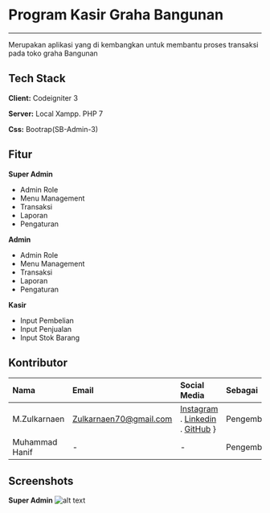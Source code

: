 
# Program Kasir Graha Bangunan
---
Merupakan aplikasi yang di kembangkan untuk membantu proses transaksi pada toko graha Bangunan

## Tech Stack

**Client:** Codeigniter 3 

**Server:** Local Xampp. PHP 7

**Css:** Bootrap(SB-Admin-3)

## Fitur
**Super Admin**
- Admin Role
- Menu Management
- Transaksi
- Laporan
- Pengaturan

**Admin**
- Admin Role
- Menu Management
- Transaksi
- Laporan
- Pengaturan

**Kasir**
- Input Pembelian
- Input Penjualan
- Input Stok Barang

## Kontributor
 
| Nama | Email    | Social Media  | Sebagai  |
:---   | :--- | :--- | :--- |
M.Zulkarnaen|Zulkarnaen70@gmail.com|[Instagram](https://www.instagram.com/zulkarnaimz/) . [Linkedin](http://www.linkedin.com/in/zulkarnaen137) . [GitHub](https://github.com/magerngulik) }|Pengembang
Muhammad Hanif|-|-|Pengembang

## Screenshots
**Super Admin**
![alt text](https://i.ibb.co/hfDVCzm/Supper-Admin.png)

